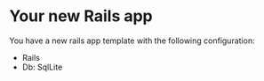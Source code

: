 Your new Rails app
=========
You have a new rails app template with the following configuration:
* Rails
 * Db: SqlLite
